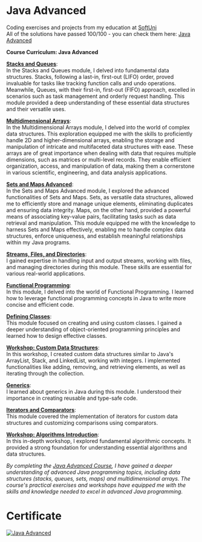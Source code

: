 # Java Advanced
Coding exercises and projects from my education at <a href="https://softuni.bg/">SoftUni</a>
<br>
All of the solutions have passed 100/100 - you can check them here: <a href="https://judge.softuni.org/Contests#!/List/ByCategory/174/Java-Advanced">Java Advanced</a>

<b> Course Curriculum: Java Advanced </b>

**[Stacks and Queues](https://github.com/trayanaboykova/Java-Advanced/tree/master/src/Lesson01_StacksAndQueues)**: <br> 
In the Stacks and Queues module, I delved into fundamental data structures. Stacks, following a last-in, first-out (LIFO) order, proved invaluable for tasks like tracking function calls and undo operations. Meanwhile, Queues, with their first-in, first-out (FIFO) approach, excelled in scenarios such as task management and orderly request handling. This module provided a deep understanding of these essential data structures and their versatile uses.

**[Multidimensional Arrays](https://github.com/trayanaboykova/Java-Advanced/tree/master/src/Lesson02_MultidimensionalArrays)**: <br> 
In the Multidimensional Arrays module, I delved into the world of complex data structures. This exploration equipped me with the skills to proficiently handle 2D and higher-dimensional arrays, enabling the storage and manipulation of intricate and multifaceted data structures with ease. These arrays are of great importance when dealing with data that requires multiple dimensions, such as matrices or multi-level records. They enable efficient organization, access, and manipulation of data, making them a cornerstone in various scientific, engineering, and data analysis applications.

**[Sets and Maps Advanced](https://github.com/trayanaboykova/Java-Advanced/tree/master/src/Lesson03_SetsAndMapsAdvanced)**: <br> 
In the Sets and Maps Advanced module, I explored the advanced functionalities of Sets and Maps. Sets, as versatile data structures, allowed me to efficiently store and manage unique elements, eliminating duplicates and ensuring data integrity. Maps, on the other hand, provided a powerful means of associating key-value pairs, facilitating tasks such as data retrieval and manipulation. This module equipped me with the knowledge to harness Sets and Maps effectively, enabling me to handle complex data structures, enforce uniqueness, and establish meaningful relationships within my Java programs.

**[Streams, Files, and Directories](https://github.com/trayanaboykova/Java-Advanced/tree/master/src/Lesson04_StreamsFilesAndDirectories)**: <br> 
I gained expertise in handling input and output streams, working with files, and managing directories during this module. These skills are essential for various real-world applications.

**[Functional Programming](https://github.com/trayanaboykova/Java-Advanced/tree/master/src/Lesson05_FunctionalProgramming)**: <br> 
In this module, I delved into the world of Functional Programming. I learned how to leverage functional programming concepts in Java to write more concise and efficient code.

**[Defining Classes](https://github.com/trayanaboykova/Java-Advanced/tree/master/src/Lesson06_DefiningClasses)**: <br> 
This module focused on creating and using custom classes. I gained a deeper understanding of object-oriented programming principles and learned how to design effective classes.

**[Workshop: Custom Data Structures](https://github.com/trayanaboykova/Java-Advanced/tree/master/src/Lesson07_WorkshopCustomDataStructures)**: <br> 
In this workshop, I created custom data structures similar to Java's ArrayList, Stack, and LinkedList, working with integers. I implemented functionalities like adding, removing, and retrieving elements, as well as iterating through the collection. 

**[Generics](https://github.com/trayanaboykova/Java-Advanced/tree/master/src/Lesson07_Generics)**: <br>
I learned about generics in Java during this module. I understood their importance in creating reusable and type-safe code.

**[Iterators and Comparators](https://github.com/trayanaboykova/Java-Advanced/tree/master/src/Lesson08_IteratorsAndComparators)**: <br> 
This module covered the implementation of iterators for custom data structures and customizing comparisons using comparators.

**[Workshop: Algorithms Introduction](https://github.com/trayanaboykova/Java-Advanced/tree/master/src/Lesson09_WorkshopAlgorithms)**: <br> 
In this in-depth workshop, I explored fundamental algorithmic concepts. It provided a strong foundation for understanding essential algorithms and data structures.

*By completing the [Java Advanced Course](https://softuni.bg/trainings/4225/java-advanced-september-2023), I have gained a deeper understanding of advanced Java programming topics, including data structures (stacks, queues, sets, maps) and multidimensional arrays. The course's practical exercises and workshops have equipped me with the skills and knowledge needed to excel in advanced Java programming.*

# Certificate
<a href="https://softuni.bg/certificates/details/188658/535a484a" rel="nofollow"><img src="https://github.com/trayanaboykova/Java-Advanced/assets/101351760/ffdaf4e5-1025-473a-b4af-cfb4d6f8bef9" alt="Java Advanced"></a>
